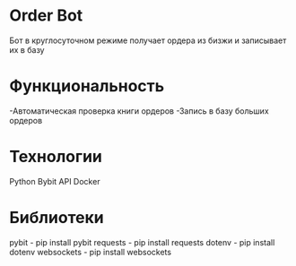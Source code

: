 # Order Bot

Бот в круглосуточном режиме получает ордера из бизжи и записывает их в базу

# Функциональность

-Автоматическая проверка книги ордеров
-Запись в базу больших ордеров

# Технологии

Python
Bybit API
Docker

# Библиотеки

pybit - pip install pybit
requests - pip install requests
dotenv - pip install dotenv
websockets - pip install websockets
